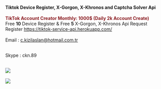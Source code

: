 <b>Tiktok Device Register, X-Gorgon, X-Khronos and Captcha Solver Api</b><br/><br/>
<b style="color:#8b1d22">TikTok Account Creator Monthly: 1000$ (Daily 2k Account Create)</b><br/>
Free <b>10</b> Device Register & Free <b>5</b> X-Gorgon, X-Khronos Api Request<br/>
Register https://tiktok-service-api.herokuapp.com/<br/><br/>
Email : c.kizilaslan@hotmail.com.tr<br/><br/>

Skype : ckn.89<br/><br/>

<img src="https://i.ibb.co/KwGhvfG/device-register.gif"/>
<br/><br/>
<img src="https://www.imageupload.net/upload-image/2020/02/14/bypass.gif"/>
